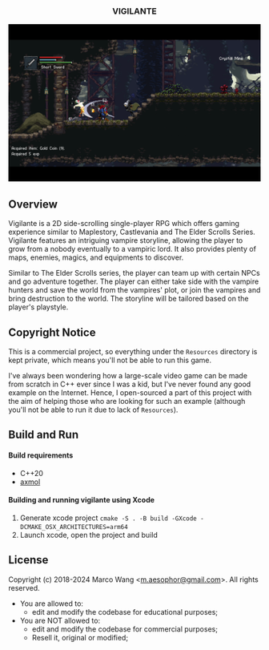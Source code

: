 <div align="center">
<h3>VIGILANTE</h3>
<img src="/Documentation/images/explore3.png">
</div>

## Overview
Vigilante is a 2D side-scrolling single-player RPG which offers gaming experience similar to Maplestory, Castlevania and The Elder Scrolls Series. Vigilante features an intriguing vampire storyline, allowing the player to grow from a nobody eventually to a vampiric lord. It also provides plenty of maps, enemies, magics, and equipments to discover.

Similar to The Elder Scrolls series, the player can team up with certain NPCs and go adventure together. The player can either take side with the vampire hunters and save the world from the vampires' plot, or join the vampires and bring destruction to the world. The storyline will be tailored based on the player's playstyle.

## Copyright Notice
This is a commercial project, so everything under the `Resources` directory is kept private, which means you'll not be able to run this game.

I've always been wondering how a large-scale video game can be made from scratch in C++ ever since I was a kid, but I've never found any good example on the Internet. Hence, I open-sourced a part of this project with the aim of helping those who are looking for such an example (although you'll not be able to run it due to lack of `Resources`).

## Build and Run

#### Build requirements
* C++20
* [axmol](https://github.com/axmolengine/axmol)

#### Building and running vigilante using Xcode
1. Generate xcode project `cmake -S . -B build -GXcode -DCMAKE_OSX_ARCHITECTURES=arm64`
2. Launch xcode, open the project and build

## License
Copyright (c) 2018-2024 Marco Wang \<m.aesophor@gmail.com\>. All rights reserved.

* You are allowed to:
  - edit and modify the codebase for educational purposes;
* You are NOT allowed to:
  - edit and modify the codebase for commercial purposes;
  - Resell it, original or modified;
